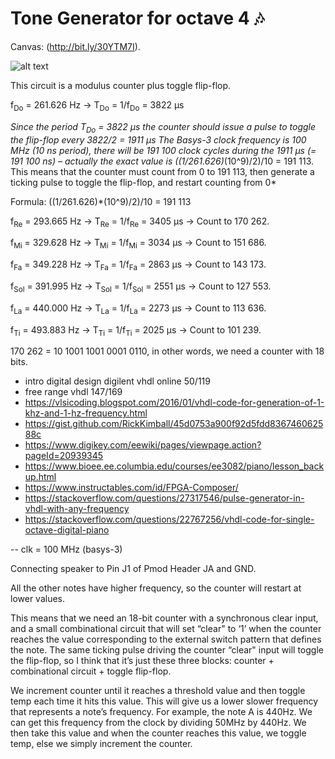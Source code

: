 # Tone Generator for octave 4 :notes:

Canvas: (http://bit.ly/30YTM7I). 


![alt text](https://github.com/vjhansen/tone_generator/blob/master/W04D1ToneGenerator.png?raw=true)

This circuit is a modulus counter plus toggle flip-flop.

f<sub>Do</sub> = 261.626 Hz -> T<sub>Do</sub> = 1/f<sub>Do</sub> = 3822 µs 

*Since the period T<sub>Do</sub> = 3822 µs the counter should issue a pulse to toggle the flip-flop every 3822/2 = 1911 µs* 
*The Basys-3 clock frequency is 100 MHz (10 ns period), there will be 191 100 clock cycles during the 1911 µs (= 191 100 ns) – actually the exact value is ((1/261.626)*(10^9)/2)/10 = 191 113. This means that the counter must count from 0 to 191 113, then generate a ticking pulse to toggle the flip-flop, and restart counting from 0*

Formula: ((1/261.626)*(10^9)/2)/10 = 191 113

f<sub>Re</sub> = 293.665 Hz -> T<sub>Re</sub> = 1/f<sub>Re</sub> = 3405 µs -> Count to 170 262.

f<sub>Mi</sub> = 329.628 Hz -> T<sub>Mi</sub> = 1/f<sub>Mi</sub> = 3034 µs -> Count to 151 686.

f<sub>Fa</sub> = 349.228 Hz -> T<sub>Fa</sub> = 1/f<sub>Fa</sub> = 2863 µs -> Count to 143 173.

f<sub>Sol</sub> = 391.995 Hz -> T<sub>Sol</sub> = 1/f<sub>Sol</sub> = 2551 µs -> Count to 127 553.

f<sub>La</sub> = 440.000 Hz -> T<sub>La</sub> = 1/f<sub>La</sub> = 2273 µs -> Count to 113 636.

f<sub>Ti</sub> = 493.883 Hz -> T<sub>Ti</sub> = 1/f<sub>Ti</sub> = 2025 µs -> Count to 101 239.


170 262 = 10 1001 1001 0001 0110, in other words, we need a counter with 18 bits.


* intro digital design digilent vhdl online 50/119
* free range vhdl 147/169
* https://vlsicoding.blogspot.com/2016/01/vhdl-code-for-generation-of-1-khz-and-1-hz-frequency.html
* https://gist.github.com/RickKimball/45d0753a900f92d5fdd836746062588c
* https://www.digikey.com/eewiki/pages/viewpage.action?pageId=20939345
* https://www.bioee.ee.columbia.edu/courses/ee3082/piano/lesson_backup.html
* https://www.instructables.com/id/FPGA-Composer/
* https://stackoverflow.com/questions/27317546/pulse-generator-in-vhdl-with-any-frequency
* https://stackoverflow.com/questions/22767256/vhdl-code-for-single-octave-digital-piano



-- clk = 100 MHz (basys-3)

Connecting speaker to Pin J1 of Pmod Header JA and GND.

All the other notes have higher frequency, so the counter will restart at lower values.

This means that we need an 18-bit counter with a synchronous clear input, and a small combinational circuit that will set “clear" to ‘1’ when the counter reaches the value corresponding to the external switch pattern that defines the note. The same ticking pulse driving the counter “clear" input will toggle the flip-flop, so I think that it’s just these three blocks: counter + combinational circuit + toggle flip-flop.


We increment counter until it reaches a threshold value and then toggle temp each time it hits this value. This will give us a lower slower frequency that represents a note’s frequency. For example, the note A is 440Hz. We can get this frequency from the clock by dividing 50MHz by 440Hz. We then take this value and when the counter reaches this value, we toggle temp, else we simply increment the counter.

